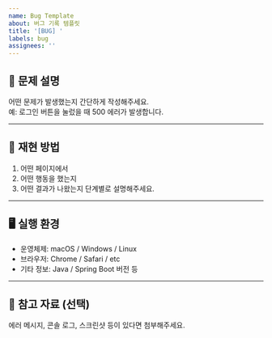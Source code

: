 ```yaml
---
name: Bug Template
about: 버그 기록 템플릿
title: '[BUG] '
labels: bug
assignees: ''
---
```


## 🐛 문제 설명

어떤 문제가 발생했는지 간단하게 작성해주세요.  
예: 로그인 버튼을 눌렀을 때 500 에러가 발생합니다.

---

## 🔁 재현 방법

1. 어떤 페이지에서
2. 어떤 행동을 했는지
3. 어떤 결과가 나왔는지 단계별로 설명해주세요.

---

## 🖥️ 실행 환경

- 운영체제: macOS / Windows / Linux
- 브라우저: Chrome / Safari / etc
- 기타 정보: Java / Spring Boot 버전 등

---

## 📎 참고 자료 (선택)

에러 메시지, 콘솔 로그, 스크린샷 등이 있다면 첨부해주세요.